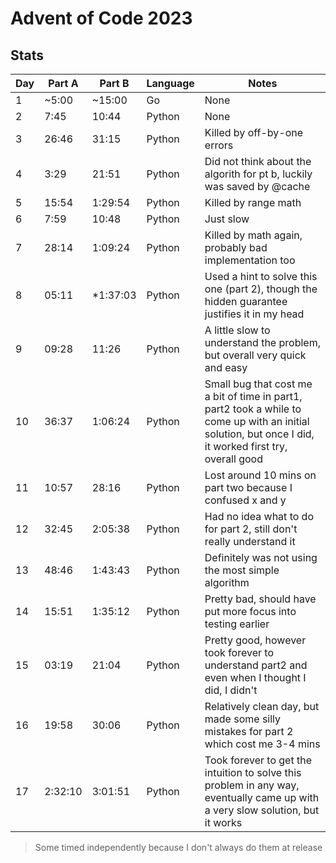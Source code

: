 # Advent of Code 2023

## Stats
| Day | Part A | Part B | Language | Notes |
| --- | ------ | ------ | -------- | -------------- |
|  1  | ~5:00  | ~15:00 |    Go    | None |
|  2  |  7:45  | 10:44  |  Python  | None |
|  3  |  26:46 | 31:15  |  Python  | Killed by off-by-one errors |
|  4  |  3:29  | 21:51  |  Python  | Did not think about the algorith for pt b, luckily was saved by @cache |
|  5  | 15:54  |1:29:54 |  Python  | Killed by range math |
|  6  | 7:59   | 10:48  |  Python  | Just slow |
|  7  | 28:14  |1:09:24 |  Python  | Killed by math again, probably bad implementation too |
|  8  | 05:11  |*1:37:03|  Python  | Used a hint to solve this one (part 2), though the hidden guarantee justifies it in my head |
|  9  | 09:28  |  11:26 |  Python  | A little slow to understand the problem, but overall very quick and easy |
| 10  | 36:37  |1:06:24 |  Python  | Small bug that cost me a bit of time in part1, part2 took a while to come up with an initial solution, but once I did, it worked first try, overall good |
| 11  | 10:57  |  28:16 |  Python  | Lost around 10 mins on part two because I confused x and y |
| 12  | 32:45  |2:05:38 |  Python  | Had no idea what to do for part 2, still don't really understand it |
| 13  | 48:46  |1:43:43 |  Python  | Definitely was not using the most simple algorithm |
| 14  | 15:51  |1:35:12 |  Python  | Pretty bad, should have put more focus into testing earlier |
| 15  | 03:19  | 21:04  |  Python  | Pretty good, however took forever to understand part2 and even when I thought I did, I didn't |
| 16  | 19:58  | 30:06  |  Python  | Relatively clean day, but made some silly mistakes for part 2 which cost me 3-4 mins |
| 17  |2:32:10 |3:01:51 |  Python  | Took forever to get the intuition to solve this problem in any way, eventually came up with a very slow solution, but it works |

> Some timed independently because I don't always do them at release
